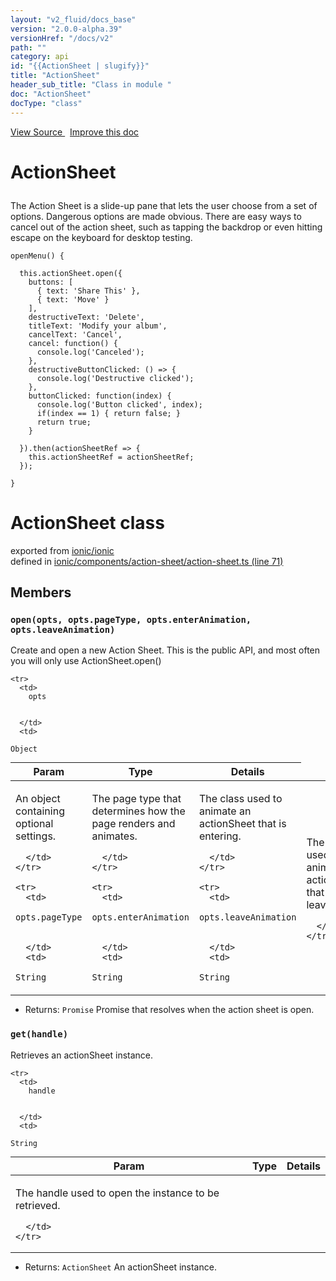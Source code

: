 ```yaml
---
layout: "v2_fluid/docs_base"
version: "2.0.0-alpha.39"
versionHref: "/docs/v2"
path: ""
category: api
id: "{{ActionSheet | slugify}}"
title: "ActionSheet"
header_sub_title: "Class in module "
doc: "ActionSheet"
docType: "class"
---
```




<div class="improve-docs">
  <a href='http://github.com/driftyco/ionic2/tree/master/ionic/components/action-sheet/action-sheet.ts#L70'>
    View Source
  </a>
  &nbsp;
  <a href='http://github.com/driftyco/ionic2/edit/master/ionic/components/action-sheet/action-sheet.ts#L70'>
    Improve this doc
  </a>

  <!-- TODO(drewrygh, perrygovier): render this block in the correct location, markup identical to component docs -->

</div>




<h1 class="api-title">

  ActionSheet



</h1>





<p>The Action Sheet is a slide-up pane that lets the user choose from a set of options. Dangerous options are made obvious.
There are easy ways to cancel out of the action sheet, such as tapping the backdrop or even hitting escape on the keyboard for desktop testing.</p>





<pre><code class="lang-ts">openMenu() {

  this.actionSheet.open({
    buttons: [
      { text: &#39;Share This&#39; },
      { text: &#39;Move&#39; }
    ],
    destructiveText: &#39;Delete&#39;,
    titleText: &#39;Modify your album&#39;,
    cancelText: &#39;Cancel&#39;,
    cancel: function() {
      console.log(&#39;Canceled&#39;);
    },
    destructiveButtonClicked: () =&gt; {
      console.log(&#39;Destructive clicked&#39;);
    },
    buttonClicked: function(index) {
      console.log(&#39;Button clicked&#39;, index);
      if(index == 1) { return false; }
      return true;
    }

  }).then(actionSheetRef =&gt; {
    this.actionSheetRef = actionSheetRef;
  });

}
</code></pre>




<h1 class="class export">ActionSheet <span class="type">class</span></h1>
<p class="module">exported from <a href='undefined'>ionic/ionic</a><br/>
defined in <a href="https://github.com/driftyco/ionic2/tree/master/ionic/components/action-sheet/action-sheet.ts#L71-L153">ionic/components/action-sheet/action-sheet.ts (line 71)</a>
</p>
<h2>Members</h2>

<div id="open"></div>
<h3>
  <code>open(opts, opts.pageType, opts.enterAnimation, opts.leaveAnimation)</code>

</h3>

Create and open a new Action Sheet. This is the
public API, and most often you will only use ActionSheet.open()




<table class="table" style="margin:0;">
  <thead>
    <tr>
      <th>Param</th>
      <th>Type</th>
      <th>Details</th>
    </tr>
  </thead>
  <tbody>
    
    <tr>
      <td>
        opts
        
        
      </td>
      <td>
        
  <code>Object</code>
      </td>
      <td>
        <p>An object containing optional settings.</p>

        
      </td>
    </tr>
    
    <tr>
      <td>
        opts.pageType
        
        
      </td>
      <td>
        
  <code>String</code>
      </td>
      <td>
        <p>The page type that determines how the page renders and animates.</p>

        
      </td>
    </tr>
    
    <tr>
      <td>
        opts.enterAnimation
        
        
      </td>
      <td>
        
  <code>String</code>
      </td>
      <td>
        <p>The class used to animate an actionSheet that is entering.</p>

        
      </td>
    </tr>
    
    <tr>
      <td>
        opts.leaveAnimation
        
        
      </td>
      <td>
        
  <code>String</code>
      </td>
      <td>
        <p>The class used to animate an actionSheet that is leaving.</p>

        
      </td>
    </tr>
    
  </tbody>
</table>






* Returns: 
  <code>Promise</code> Promise that resolves when the action sheet is open.




<div id="get"></div>
<h3>
  <code>get(handle)</code>

</h3>

Retrieves an actionSheet instance.




<table class="table" style="margin:0;">
  <thead>
    <tr>
      <th>Param</th>
      <th>Type</th>
      <th>Details</th>
    </tr>
  </thead>
  <tbody>
    
    <tr>
      <td>
        handle
        
        
      </td>
      <td>
        
  <code>String</code>
      </td>
      <td>
        <p>The handle used to open the instance to be retrieved.</p>

        
      </td>
    </tr>
    
  </tbody>
</table>






* Returns: 
  <code>ActionSheet</code> An actionSheet instance.






